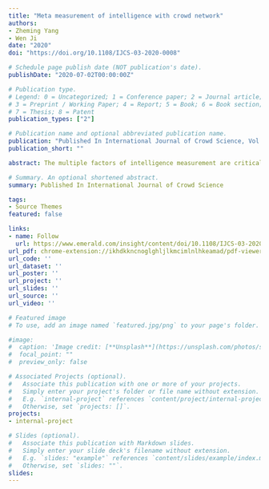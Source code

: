 ```yaml
---
title: "Meta measurement of intelligence with crowd network"
authors:
- Zheming Yang
- Wen Ji
date: "2020"
doi: "https://doi.org/10.1108/IJCS-03-2020-0008"

# Schedule page publish date (NOT publication's date).
publishDate: "2020-07-02T00:00:00Z"

# Publication type.
# Legend: 0 = Uncategorized; 1 = Conference paper; 2 = Journal article;
# 3 = Preprint / Working Paper; 4 = Report; 5 = Book; 6 = Book section;
# 7 = Thesis; 8 = Patent
publication_types: ["2"]

# Publication name and optional abbreviated publication name.
publication: "Published In International Journal of Crowd Science, Vol. 4 No. 3, pp. 295-307."
publication_short: ""

abstract: The multiple factors of intelligence measurement are critical in intelligent science. The intelligence measurement is typically built as a model based on multiple factors. The different agent is generally difficult to measure because of the uncertainty between multiple factors. The purpose of this paper is to solve the problem of uncertainty between multiple factors and propose an effective method for universal intelligence measurement for the different agents. In this paper, the authors propose a universal intelligence measurement method based on meta-analysis for crowd network. First, the authors get study data through keywords in the database and delete the low-quality data. Second, they compute the effect value by odds ratio, relative risk and risk difference. Then, they test the homogeneity by Q-test and analyze the bias by funnel plots. Third, they select the fixed effect and random effect as a statistical model. Finally, through the meta-analysis of time, complexity and reward, the weight of each factor in the intelligence measurement is obtained and then the meta measurement model is constructed.

# Summary. An optional shortened abstract.
summary: Published In International Journal of Crowd Science

tags:
- Source Themes
featured: false

links:
- name: Follow
  url: https://www.emerald.com/insight/content/doi/10.1108/IJCS-03-2020-0008/full/html
url_pdf: chrome-extension://ikhdkkncnoglghljlkmcimlnlhkeamad/pdf-viewer/web/viewer.html?file=https%3A%2F%2Fwww.emerald.com%2Finsight%2Fcontent%2Fdoi%2F10.1108%2FIJCS-03-2020-0008%2Ffull%2Fpdf%3Ftitle%3Dmeta-measurement-of-intelligence-with-crowd-network
url_code: ''
url_dataset: ''
url_poster: ''
url_project: ''
url_slides: ''
url_source: ''
url_video: ''

# Featured image
# To use, add an image named `featured.jpg/png` to your page's folder. 

#image:
#  caption: 'Image credit: [**Unsplash**](https://unsplash.com/photos/s9CC2SKySJM)'
#  focal_point: ""
#  preview_only: false

# Associated Projects (optional).
#   Associate this publication with one or more of your projects.
#   Simply enter your project's folder or file name without extension.
#   E.g. `internal-project` references `content/project/internal-project/index.md`.
#   Otherwise, set `projects: []`.
projects:
- internal-project

# Slides (optional).
#   Associate this publication with Markdown slides.
#   Simply enter your slide deck's filename without extension.
#   E.g. `slides: "example"` references `content/slides/example/index.md`.
#   Otherwise, set `slides: ""`.
slides: 
---
```

